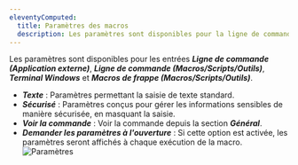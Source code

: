 ```yaml
---
eleventyComputed:
  title: Paramètres des macros
  description: Les paramètres sont disponibles pour la ligne de commande (Application externe), la ligne de commande (Macros/Scripts/Outils), le terminal Windows et les macros de frappe (Macros/Scripts/Outils).
---
```

Les paramètres sont disponibles pour les entrées ***Ligne de commande (Application externe)***, ***Ligne de commande (Macros/Scripts/Outils)***, ***Terminal Windows*** et ***Macros de frappe (Macros/Scripts/Outils)***.

* ***Texte*** : Paramètres permettant la saisie de texte standard.
* ***Sécurisé*** : Paramètres conçus pour gérer les informations sensibles de manière sécurisée, en masquant la saisie.
* ***Voir la commande*** : Voir la commande depuis la section ***Général***.
* ***Demander les paramètres à l'ouverture*** : Si cette option est activée, les paramètres seront affichés à chaque exécution de la macro.
![Paramètres](https://webdevolutions.blob.core.windows.net/docs/RDMW6002_2023_3.png)
